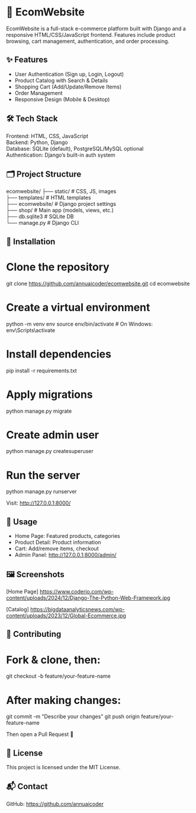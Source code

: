 🛒 EcomWebsite
==============

EcomWebsite is a full-stack e-commerce platform built with Django and a responsive HTML/CSS/JavaScript frontend. Features include product browsing, cart management, authentication, and order processing.

✨ Features
-----------
- User Authentication (Sign up, Login, Logout)
- Product Catalog with Search & Details
- Shopping Cart (Add/Update/Remove Items)
- Order Management
- Responsive Design (Mobile & Desktop)

🛠️ Tech Stack
--------------
Frontend: HTML, CSS, JavaScript  
Backend: Python, Django  
Database: SQLite (default), PostgreSQL/MySQL optional  
Authentication: Django’s built-in auth system

🗂️ Project Structure
---------------------
ecomwebsite/
├── static/            # CSS, JS, images  
├── templates/         # HTML templates  
├── ecomwebsite/       # Django project settings  
├── shop/              # Main app (models, views, etc.)  
├── db.sqlite3         # SQLite DB  
└── manage.py          # Django CLI

🚀 Installation
---------------
# Clone the repository
git clone https://github.com/annuaicoder/ecomwebsite.git
cd ecomwebsite

# Create a virtual environment
python -m venv env
source env/bin/activate  # On Windows: env\Scripts\activate

# Install dependencies
pip install -r requirements.txt

# Apply migrations
python manage.py migrate

# Create admin user
python manage.py createsuperuser

# Run the server
python manage.py runserver

Visit: http://127.0.0.1:8000/

📖 Usage
---------
- Home Page: Featured products, categories  
- Product Detail: Product information  
- Cart: Add/remove items, checkout  
- Admin Panel: http://127.0.0.1:8000/admin/

🖼️ Screenshots
---------------
[Home Page]
https://www.coderio.com/wp-content/uploads/2024/12/Django-The-Python-Web-Framework.jpg

[Catalog]
https://bigdataanalyticsnews.com/wp-content/uploads/2023/12/Global-Ecommerce.jpg

🤝 Contributing
----------------
# Fork & clone, then:
git checkout -b feature/your-feature-name

# After making changes:
git commit -m "Describe your changes"
git push origin feature/your-feature-name

Then open a Pull Request 🚀

📄 License
----------
This project is licensed under the MIT License.

📬 Contact
-----------
GitHub: https://github.com/annuaicoder
